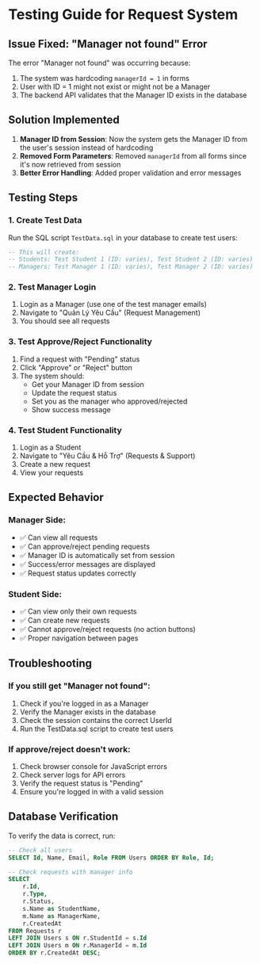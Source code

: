 # Testing Guide for Request System

## Issue Fixed: "Manager not found" Error

The error "Manager not found" was occurring because:
1. The system was hardcoding `managerId = 1` in forms
2. User with ID = 1 might not exist or might not be a Manager
3. The backend API validates that the Manager ID exists in the database

## Solution Implemented

1. **Manager ID from Session**: Now the system gets the Manager ID from the user's session instead of hardcoding
2. **Removed Form Parameters**: Removed `managerId` from all forms since it's now retrieved from session
3. **Better Error Handling**: Added proper validation and error messages

## Testing Steps

### 1. Create Test Data
Run the SQL script `TestData.sql` in your database to create test users:

```sql
-- This will create:
-- Students: Test Student 1 (ID: varies), Test Student 2 (ID: varies)
-- Managers: Test Manager 1 (ID: varies), Test Manager 2 (ID: varies)
```

### 2. Test Manager Login
1. Login as a Manager (use one of the test manager emails)
2. Navigate to "Quản Lý Yêu Cầu" (Request Management)
3. You should see all requests

### 3. Test Approve/Reject Functionality
1. Find a request with "Pending" status
2. Click "Approve" or "Reject" button
3. The system should:
   - Get your Manager ID from session
   - Update the request status
   - Set you as the manager who approved/rejected
   - Show success message

### 4. Test Student Functionality
1. Login as a Student
2. Navigate to "Yêu Cầu & Hỗ Trợ" (Requests & Support)
3. Create a new request
4. View your requests

## Expected Behavior

### Manager Side:
- ✅ Can view all requests
- ✅ Can approve/reject pending requests
- ✅ Manager ID is automatically set from session
- ✅ Success/error messages are displayed
- ✅ Request status updates correctly

### Student Side:
- ✅ Can view only their own requests
- ✅ Can create new requests
- ✅ Cannot approve/reject requests (no action buttons)
- ✅ Proper navigation between pages

## Troubleshooting

### If you still get "Manager not found":
1. Check if you're logged in as a Manager
2. Verify the Manager exists in the database
3. Check the session contains the correct UserId
4. Run the TestData.sql script to create test users

### If approve/reject doesn't work:
1. Check browser console for JavaScript errors
2. Check server logs for API errors
3. Verify the request status is "Pending"
4. Ensure you're logged in with a valid session

## Database Verification

To verify the data is correct, run:

```sql
-- Check all users
SELECT Id, Name, Email, Role FROM Users ORDER BY Role, Id;

-- Check requests with manager info
SELECT 
    r.Id,
    r.Type,
    r.Status,
    s.Name as StudentName,
    m.Name as ManagerName,
    r.CreatedAt
FROM Requests r
LEFT JOIN Users s ON r.StudentId = s.Id
LEFT JOIN Users m ON r.ManagerId = m.Id
ORDER BY r.CreatedAt DESC;
``` 